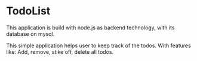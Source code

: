 # TodoList

This application is build with node.js as backend technology, with its database on mysql.

This simple application helps user to keep track of the todos.
With features like: Add, remove, stike off, delete all todos.
